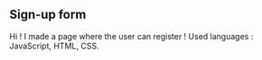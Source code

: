 ## Sign-up form

Hi ! I made a page where the user can register ! 
Used languages : JavaScript, HTML, CSS.